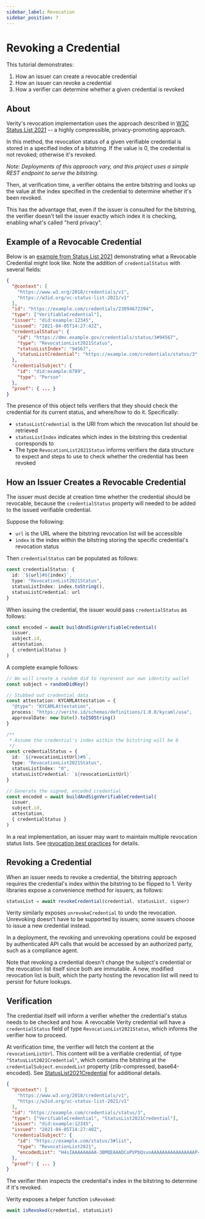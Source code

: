 ```yaml
---
sidebar_label: Revocation
sidebar_position: 7
---
```


# Revoking a Credential

This tutorial demonstrates:

1. How an issuer can create a revocable credential
2. How an issuer can revoke a credential
3. How a verifier can determine whether a given credential is revoked

## About

Verity's revocation implementation uses the approach described in [W3C Status List 2021](https://w3c-ccg.github.io/vc-status-list-2021/) -- a highly compressible, privacy-promoting approach.

In this method, the revocation status of a given verifiable credential is stored in a specified index of a bitstring. If the value is 0, the credential is not revoked; otherwise it's revoked.

_Note: Deployments of this approach vary, and this project uses a simple REST endpoint to serve the bitstring._

Then, at verification time, a verifier obtains the entire bitstring and looks up the value at the index specified in the credential to determine whether it's been revoked.

This has the advantage that, even if the issuer is consulted for the bitstring, the verifier doesn't tell the issuer exactly which index it is checking, enabling what's called "herd privacy".

## Example of a Revocable Credential

Below is an [example from Status List 2021](https://w3c-ccg.github.io/vc-status-list-2021/#revocationlist2021) demonstrating what a Revocable Credential might look like. Note the addition of `credentialStatus` with several fields:

```json
{
  "@context": [
    "https://www.w3.org/2018/credentials/v1",
    "https://w3id.org/vc-status-list-2021/v1"
  ],
  "id": "https://example.com/credentials/23894672394",
  "type": ["VerifiableCredential"],
  "issuer": "did:example:12345",
  "issued": "2021-04-05T14:27:42Z",
  "credentialStatus": {
    "id": "https://dmv.example.gov/credentials/status/3#94567",
    "type": "RevocationList2021Status",
    "statusListIndex": "94567",
    "statusListCredential": "https://example.com/credentials/status/3"
  },
  "credentialSubject": {
    "id": "did:example:6789",
    "type": "Person"
  },
  "proof": { ... }
}

```

The presence of this object tells verifiers that they should check the credential for its current status, and where/how to do it. Specifically:

- `statusListCredential` is the URI from which the revocation list should be retrieved
- `statusListIndex` indicates which index in the bitstring this credential corresponds to
- The type `RevocationList2021Status` informs verifiers the data structure to expect and steps to use to check whether the credential has been revoked

## How an Issuer Creates a Revocable Credential

The issuer must decide at creation time whether the credential should be revocable, because the `credentialStatus` property will needed to be added to the issued verifiable credential.

Suppose the following:

- `url` is the URL where the bitstring revocation list will be accessible
- `index` is the index within the bitstring storing the specific credential's revocation status

Then `credentialStatus` can be populated as follows:

```ts
const credentialStatus: {
  id: `${url}#${index}`,
  type: "RevocationList2021Status",
  statusListIndex: index.toString(),
  statusListCredential: url
}
```

When issuing the credential, the issuer would pass `credentialStatus` as follows:

```ts
const encoded = await buildAndSignVerifiableCredential(
  issuer,
  subject.id,
  attestation,
  { credentialStatus }
)
```

A complete example follows:

```ts
// We will create a random did to represent our own identity wallet
const subject = randomDidKey()

// Stubbed out credential data
const attestation: KYCAMLAttestation = {
  "@type": "KYCAMLAttestation",
  process: "https://verite.id/schemas/definitions/1.0.0/kycaml/usa",
  approvalDate: new Date().toISOString()
}

/**
 * Assume the credential's index within the bitstring will be 0
 */
const credentialStatus = {
  id: `${revocationListUrl}#0`,
  type: "RevocationList2021Status",
  statusListIndex: "0",
  statusListCredential: `${revocationListUrl}`
}

// Generate the signed, encoded credential
const encoded = await buildAndSignVerifiableCredential(
  issuer,
  subject.id,
  attestation,
  { credentialStatus }
)
```

In a real implementation, an issuer may want to maintain multiple revocation status lists. See [revocation best practices](/patterns/revocation-practices.md) for details.

## Revoking a Credential

When an issuer needs to revoke a credential, the bitstring approach requires the credential's index within the bitstring to be flipped to 1. Verity libraries expose a convenience method for issuers, as follows:

```ts
statusList = await revokeCredential(credential, statusList, signer)
```

Verity similarly exposes `unrevokeCredential` to undo the revocation. Unrevoking doesn't have to be supported by issuers; some issuers choose to issue a new credential instead.

In a deployment, the revoking and unrevoking operations could be exposed by authenticated API calls that would be accessed by an authorized party, such as a compliance agent.

Note that revoking a credential doesn't change the subject's credential or the revocation list itself since both are immutable. A new, modified revocation list is built, which the party hosting the revocation list will need to persist for future lookups.

## Verification

The credential itself will inform a verifier whether the credential's status needs to be checked and how. A revocable Verity credential will have a `credentialStatus` field of type `RevocationList2021Status`, which informs the verifier how to proceed.

At verification time, the verifier will fetch the content at the `revocationListUrl`. This content will be a verifiable credential, of type `"StatusList2021Credential"`, which contains the bitstring at the `credentialSubject.encodedList` property (zlib-compressed, base64-encoded). See [StatusList2021Credential](https://w3c-ccg.github.io/vc-status-list-2021/#statuslist2021credential) for additional details.

```json
{
  "@context": [
    "https://www.w3.org/2018/credentials/v1",
    "https://w3id.org/vc-status-list-2021/v1"
  ],
  "id": "https://example.com/credentials/status/3",
  "type": ["VerifiableCredential", "StatusList2021Credential"],
  "issuer": "did:example:12345",
  "issued": "2021-04-05T14:27:40Z",
  "credentialSubject": {
    "id": "https://example.com/status/3#list",
    "type": "RevocationList2021",
    "encodedList": "H4sIAAAAAAAAA-3BMQEAAADCoPVPbQsvoAAAAAAAAAAAAAAAAP4GcwM92tQwAAA"
  },
  "proof": { ... }
}

```

The verifier then inspects the credential's index in the bitstring to determine if it's revoked.

Verity exposes a helper function `isRevoked`:

```ts
await isRevoked(credential, statusList)
```
